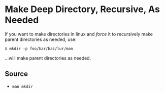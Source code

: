﻿# Make Deep Directory, Recursive, As Needed

If you want to make directories in linux and *force* it to recursively make parent directories as needed, use:

	$ mkdir -p foo/bar/baz/lur/man

...will make parent directories as needed.

## Source

 * `man mkdir`